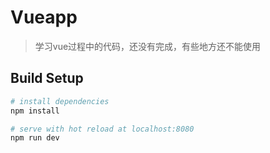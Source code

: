 # Vueapp

> 学习vue过程中的代码，还没有完成，有些地方还不能使用

## Build Setup

``` bash
# install dependencies
npm install

# serve with hot reload at localhost:8080
npm run dev

